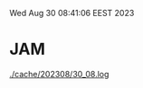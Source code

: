 Wed Aug 30 08:41:06 EEST 2023
# JAM
<a href='./cache/202308/30_08.log'>./cache/202308/30_08.log</a>
